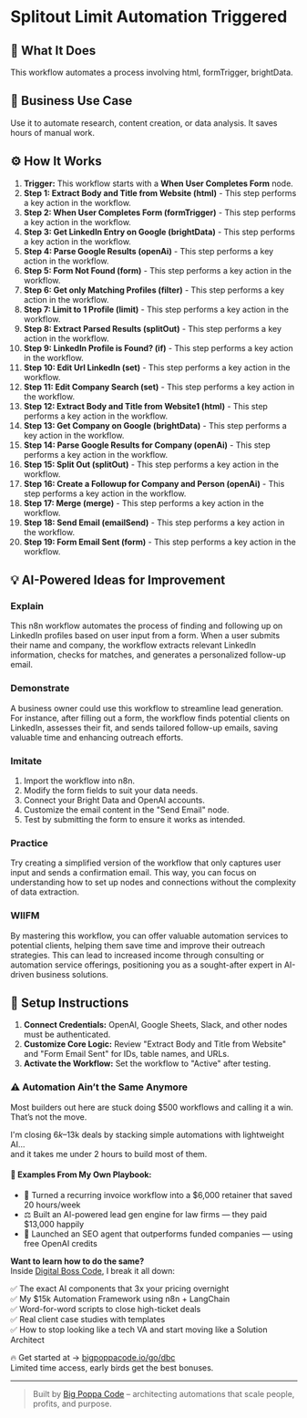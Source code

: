 # Splitout Limit Automation Triggered

## 🚀 What It Does
This workflow automates a process involving html, formTrigger, brightData.

## 💼 Business Use Case
Use it to automate research, content creation, or data analysis. It saves hours of manual work.

## ⚙️ How It Works
1.  **Trigger:** This workflow starts with a **When User Completes Form** node.
2. **Step 1: Extract Body and Title from Website (html)** - This step performs a key action in the workflow.
3. **Step 2: When User Completes Form (formTrigger)** - This step performs a key action in the workflow.
4. **Step 3: Get LinkedIn Entry on Google (brightData)** - This step performs a key action in the workflow.
5. **Step 4: Parse Google Results (openAi)** - This step performs a key action in the workflow.
6. **Step 5: Form Not Found (form)** - This step performs a key action in the workflow.
7. **Step 6: Get only Matching Profiles (filter)** - This step performs a key action in the workflow.
8. **Step 7: Limit to 1 Profile (limit)** - This step performs a key action in the workflow.
9. **Step 8: Extract Parsed Results (splitOut)** - This step performs a key action in the workflow.
10. **Step 9: LinkedIn Profile is Found? (if)** - This step performs a key action in the workflow.
11. **Step 10: Edit Url LinkedIn (set)** - This step performs a key action in the workflow.
12. **Step 11: Edit Company Search (set)** - This step performs a key action in the workflow.
13. **Step 12: Extract Body and Title from Website1 (html)** - This step performs a key action in the workflow.
14. **Step 13: Get Company on Google (brightData)** - This step performs a key action in the workflow.
15. **Step 14: Parse Google Results for Company (openAi)** - This step performs a key action in the workflow.
16. **Step 15: Split Out (splitOut)** - This step performs a key action in the workflow.
17. **Step 16: Create a Followup for Company and Person (openAi)** - This step performs a key action in the workflow.
18. **Step 17: Merge (merge)** - This step performs a key action in the workflow.
19. **Step 18: Send Email (emailSend)** - This step performs a key action in the workflow.
20. **Step 19: Form Email Sent (form)** - This step performs a key action in the workflow.

## 💡 AI-Powered Ideas for Improvement
### Explain
This n8n workflow automates the process of finding and following up on LinkedIn profiles based on user input from a form. When a user submits their name and company, the workflow extracts relevant LinkedIn information, checks for matches, and generates a personalized follow-up email.

### Demonstrate
A business owner could use this workflow to streamline lead generation. For instance, after filling out a form, the workflow finds potential clients on LinkedIn, assesses their fit, and sends tailored follow-up emails, saving valuable time and enhancing outreach efforts.

### Imitate
1. Import the workflow into n8n.
2. Modify the form fields to suit your data needs.
3. Connect your Bright Data and OpenAI accounts.
4. Customize the email content in the "Send Email" node.
5. Test by submitting the form to ensure it works as intended.

### Practice
Try creating a simplified version of the workflow that only captures user input and sends a confirmation email. This way, you can focus on understanding how to set up nodes and connections without the complexity of data extraction.

### WIIFM
By mastering this workflow, you can offer valuable automation services to potential clients, helping them save time and improve their outreach strategies. This can lead to increased income through consulting or automation service offerings, positioning you as a sought-after expert in AI-driven business solutions.

## 🔧 Setup Instructions
1. **Connect Credentials:** OpenAI, Google Sheets, Slack, and other nodes must be authenticated.
2. **Customize Core Logic:** Review "Extract Body and Title from Website" and "Form Email Sent" for IDs, table names, and URLs.
3. **Activate the Workflow:** Set the workflow to "Active" after testing.

### ⚠️ Automation Ain’t the Same Anymore

Most builders out here are stuck doing $500 workflows and calling it a win.  
That’s not the move.  

I'm closing $6k–$13k deals by stacking simple automations with lightweight AI...  
and it takes me under 2 hours to build most of them.

#### 🧠 Examples From My Own Playbook:
- 🔁 Turned a recurring invoice workflow into a $6,000 retainer that saved 20 hours/week  
- ⚖️ Built an AI-powered lead gen engine for law firms — they paid $13,000 happily  
- 🚀 Launched an SEO agent that outperforms funded companies — using free OpenAI credits  

**Want to learn how to do the same?**  
Inside [Digital Boss Code](https://bigpoppacode.io/go/dbc), I break it all down:

✅ The exact AI components that 3x your pricing overnight  
✅ My $15k Automation Framework using n8n + LangChain  
✅ Word-for-word scripts to close high-ticket deals  
✅ Real client case studies with templates  
✅ How to stop looking like a tech VA and start moving like a Solution Architect  

🔥 Get started at → [bigpoppacode.io/go/dbc](https://bigpoppacode.io/go/dbc)  
Limited time access, early birds get the best bonuses.

---
> Built by [Big Poppa Code](https://bigpoppacode.io) – architecting automations that scale people, profits, and purpose.
